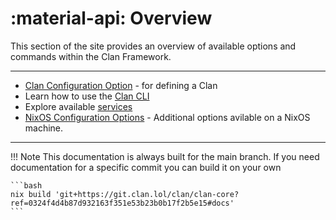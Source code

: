 # :material-api: Overview

This section of the site provides an overview of available options and commands within the Clan Framework.

---

- [Clan Configuration Option](/options) - for defining a Clan
- Learn how to use the [Clan CLI](/reference/cli/index.md)
- Explore available [services](/services/index.md)
- [NixOS Configuration Options](/reference/clan.core/index.md) - Additional options avilable on a NixOS machine.

---

!!! Note
    This documentation is always built for the main branch.
    If you need documentation for a specific commit you can build it on your own

    ```bash
    nix build 'git+https://git.clan.lol/clan/clan-core?ref=0324f4d4b87d932163f351e53b23b0b17f2b5e15#docs'
    ```
